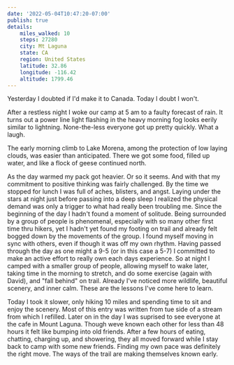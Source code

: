 ```yaml
---
date: '2022-05-04T10:47:20-07:00'
publish: true
details:
    miles_walked: 10
    steps: 27280
    city: Mt Laguna
    state: CA
    region: United States
    latitude: 32.86
    longitude: -116.42
    altitude: 1799.46
---
```

Yesterday I doubted if I'd make it to Canada. Today I doubt I won't. 

After a restless night I woke our camp at 5 am to a faulty forecast of rain. It turns out a power line light flashing in the heavy morning fog looks eerily similar to lightning. None-the-less everyone got up pretty quickly. What a laugh. 

The early morning climb to Lake Morena, among the protection of low laying clouds, was easier than anticipated. There we got some food, filled up water, and like a flock of geese continued north.

As the day warmed my pack got heavier. Or so it seems. And with that my commitment to positive thinking was fairly challenged. By the time we stopped for lunch I was full of aches, blisters, and angst. Laying under the stars at night just before passing into a deep sleep I realized the physical demand was only a trigger to what had really been troubling me. Since the beginning of the day I hadn't found a moment of solitude. Being surrounded by a group of people is phenomenal, especially with so many other first time thru hikers, yet I hadn't yet found my footing on trail and already felt bogged down by the movements of the group. I found myself moving in sync with others, even if though it was off my own rhythm. Having passed through the day as one might a 9-5 (or in this case a 5-7) I committed to make an active effort to really own each days experience. So at night I camped with a smaller group of people, allowing myself to wake later, taking time in the morning to stretch, and do some exercise (again with David), and "fall behind" on trail. Already I've noticed more wildlife, beautiful scenery, and inner calm. These are the lessons I've come here to learn. 

Today I took it slower, only hiking 10 miles and spending time to sit and enjoy the scenery. Most of this entry was written from tue side of a stream from which I refilled. Later on in the day I was suprised to see everyone at the cafe in Mount Laguna. Though weve known each other for less than 48 hours it felt like bumping into old friends. After a few hours of eating, chatting, charging up, and showering, they all moved forward while I stay back to camp with some new friends. Finding my own pace was definitely the right move. The ways of the trail are making themselves known early. 